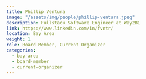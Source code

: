 ```yaml
---
title: Phillip Ventura
image: "/assets/img/people/phillip-ventura.jpeg"
description: Fullstack Software Engineer at Way2B1
link: https://www.linkedin.com/in/fvntr/
location: Bay Area
weight: 1
role: Board Member, Current Organizer
categories:
  - bay-area
  - board-member
  - current-organizer
---
```

